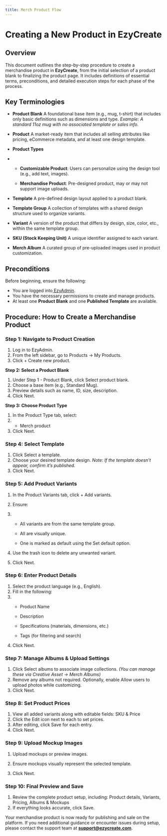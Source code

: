 ```yaml
---
title: Merch Product Flow
---
```

# **Creating a New Product in EzyCreate**

## **Overview**

This document outlines the step-by-step procedure to create a merchandise product in **EzyCreate**, from the initial selection of a product blank to finalizing the product page. It includes definitions of essential terms, preconditions, and detailed execution steps for each phase of the process.

## **Key Terminologies**

* **Product Blank**
   A foundational base item (e.g., mug, t-shirt) that includes only basic definitions such as dimensions and type.
   *Example: A standard 11oz mug with no associated template or sales info.*


* **Product**
   A market-ready item that includes all selling attributes like pricing, eCommerce metadata, and at least one design template.
* **Product Types**
* * **Customizable Product**: Users can personalize using the design tool (e.g., add text, images).

  * **Merchandise Product**: Pre-designed product, may or may not support image uploads.


* **Template**
   A pre-defined design layout applied to a product blank.
* **Template Group**
   A collection of templates with a shared design structure used to organize variants.
* **Variant**
   A version of the product that differs by design, size, color, etc., within the same template group.
* **SKU (Stock Keeping Unit)**
   A unique identifier assigned to each variant.
* **Merch Album**
   A curated group of pre-uploaded images used in product customization.



## **Preconditions**

Before beginning, ensure the following:

* You are logged into[ EzyAdmin](https://admin.ezycreate.com).
* You have the necessary permissions to create and manage products.
* At least one **Product Blank** and one **Published Template** are available.



## **Procedure: How to Create a Merchandise Product**

### **Step 1: Navigate to Product Creation**

1. Log in to EzyAdmin.
2. From the left sidebar, go to Products → My Products.
3. Click + Create new product.



**Step 2: Select a Product Blank**

1. Under Step 1 - Product Blank, click Select product blank.
2. Choose a base item (e.g., Standard Mug).
3. Preview details such as name, ID, size, description.
4. Click Next.



**Step 3: Choose Product Type**

1. In the Product Type tab, select:
2. * Merch product
3. Click Next.



### **Step 4: Select Template**

1. Click Select a template.
2. Choose your desired template design.
    *Note: If the template doesn’t appear, confirm it’s published.*
3. Click Next.



### **Step 5: Add Product Variants**

1. In the Product Variants tab, click + Add variants.
2. Ensure:


3. * All variants are from the same template group.

   * All are visually unique.

   * One is marked as default using the Set default option.


4. Use the trash icon to delete any unwanted variant.
5. Click Next.



### **Step 6: Enter Product Details**

1. Select the product language (e.g., English).
2. Fill in the following:
3. * Product Name

   * Description

   * Specifications (materials, dimensions, etc.)

   * Tags (for filtering and search)
4. Click Next.



### **Step 7: Manage Albums & Upload Settings**

1. Click Select albums to associate image collections.
    *(You can manage these via Creative Asset → Merch Albums)*
2. Remove any albums not required.
   Optionally, enable Allow users to upload photos while customizing.
3. Click Next.



### **Step 8: Set Product Prices**

1. View all added variants along with editable fields: SKU & Price
2. Click the Edit icon next to each to set prices.
3. After editing, click Save for each entry.
4. Click Next.



### **Step 9: Upload Mockup Images**

1. Upload mockups or preview images.
2. Ensure mockups visually represent the selected template.


3. Click Next.



### **Step 10: Final Preview and Save**

1. Review the complete product setup, including: Product details, Variants, Pricing, Albums & Mockups
2. If everything looks accurate, click Save.




Your merchandise product is now ready for publishing and sale on the platform. If you need additional guidance or encounter issues during setup, please contact the support team at **support@ezycreate.com**.

